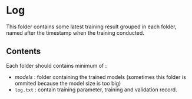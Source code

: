 # Log
This folder contains some latest training result grouped in each folder, named after the timestamp when the training conducted.

## Contents
Each folder should contains minimum of :
- *models* : folder containing the trained models (sometimes this folder is ommited because the model size is too big)
- `log.txt` : contain training parameter, training and validation record.